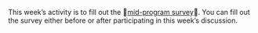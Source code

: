 This week’s activity is to fill out the 🔴[mid-program survey](link/to/survey)🔴. You can fill out the survey either before or after participating in this week’s discussion.
